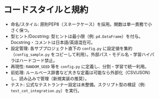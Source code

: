 # コードスタイルと規約

- 命名/スタイル: 原則PEP8（スネークケース）を採用。関数は単一責務で小さく保つ。
- 型ヒント/Docstring: 型ヒントは最小限（例: `pd.DataFrame`）を付与。Docstring・コメントは日本語/英語混在可。
- 設定管理: 各サブプロジェクト直下の `config.py` に設定値を集約（`config_sample.py` をコピーして利用）。外部パス・モデル名・学習ハイパラはハードコード禁止。
- 再現性: `RANDOM_SEED` 等を `config.py` に定義し、分割・学習で統一利用。
- 前処理: ルールベース辞書など大きな定義は可能なら外部化（CSV/JSON）し、読み込みで管理（新規実装の推奨）。
- テスト: 公式なテストランナー設定は未整備。スクリプト型の検証（例: `test_cot_integration.py`）を実行。